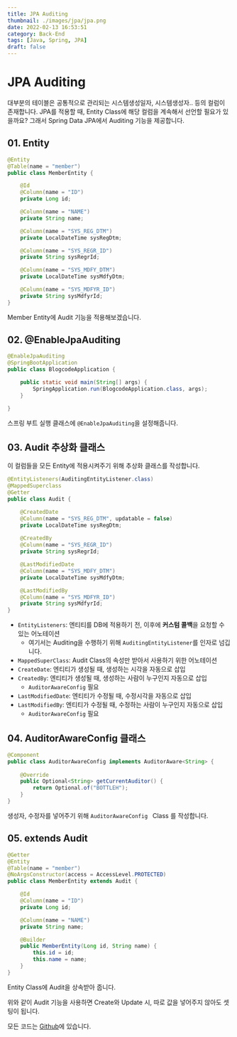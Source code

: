 ```yaml
---
title: JPA Auditing
thumbnail: ./images/jpa/jpa.png
date: 2022-02-13 16:53:51
category: Back-End
tags: [Java, Spring, JPA]
draft: false
---
```


# JPA Auditing
대부분의 테이블은 공통적으로 관리되는 시스템생성일자, 시스템생성자.. 등의 컬럼이 존재합니다. JPA를 적용할 때, Entity Class에 해당 컬럼을 계속해서 선언할 필요가 있을까요? 그래서 Spring Data JPA에서 Auditing 기능을 제공합니다.

## 01. Entity

```java
@Entity
@Table(name = "member")
public class MemberEntity {

    @Id
    @Column(name = "ID")
    private Long id;

    @Column(name = "NAME")
    private String name;

    @Column(name = "SYS_REG_DTM")
    private LocalDateTime sysRegDtm;

    @Column(name = "SYS_REGR_ID")
    private String sysRegrId;

    @Column(name = "SYS_MDFY_DTM")
    private LocalDateTime sysMdfyDtm;

    @Column(name = "SYS_MDFYR_ID")
    private String sysMdfyrId;
}

```

Member Entity에 Audit 기능을 적용해보겠습니다.

## 02. @EnableJpaAuditing

```java
@EnableJpaAuditing
@SpringBootApplication
public class BlogcodeApplication {

    public static void main(String[] args) {
        SpringApplication.run(BlogcodeApplication.class, args);
    }

}
```

스프링 부트 실행 클래스에 `@EnableJpaAuditing`을 설정해줍니다.

## 03. Audit 추상화 클래스

이 컬럼들을 모든 Entity에 적용시켜주기 위해 추상화 클래스를 작성합니다.

```java
@EntityListeners(AuditingEntityListener.class)
@MappedSuperclass
@Getter
public class Audit {

    @CreatedDate
    @Column(name = "SYS_REG_DTM", updatable = false)
    private LocalDateTime sysRegDtm;
    
    @CreatedBy
    @Column(name = "SYS_REGR_ID")
    private String sysRegrId;

    @LastModifiedDate
    @Column(name = "SYS_MDFY_DTM")
    private LocalDateTime sysMdfyDtm;

    @LastModifiedBy
    @Column(name = "SYS_MDFYR_ID")
    private String sysMdfyrId;
}
```

- `EntityListeners`:  엔티티를 DB에 적용하기 전, 이후에 **커스텀 콜백**을 요청할 수 있는 어노테이션
  - 여기서는 Auditing을 수행하기 위해 `AuditingEntityListener`를 인자로 넘깁니다.
- `MappedSuperClass`: Audit Class의 속성만 받아서 사용하기 위한 어노테이션
- `CreateDate`: 엔티티가 생성될 때, 생성하는 시각을 자동으로 삽입
- `CreatedBy`: 엔티티가 생성될 때, 생성하는 사람이 누구인지 자동으로 삽입
  - `AuditorAwareConfig` 필요
- `LastModifiedDate`: 엔티티가 수정될 때, 수정시각을 자동으로 삽입
- `LastModifiedBy`: 엔티티가 수정될 때, 수정하는 사람이 누구인지 자동으로 삽입
  - `AuditorAwareConfig` 필요

## 04. AuditorAwareConfig 클래스

```java
@Component
public class AuditorAwareConfig implements AuditorAware<String> {
    
    @Override
    public Optional<String> getCurrentAuditor() {
        return Optional.of("BOTTLEH");
    }
}
```

생성자, 수정자를 넣어주기 위해 `AuditorAwareConfig ` Class 를 작성합니다.



## 05. extends Audit

```java
@Getter
@Entity
@Table(name = "member")
@NoArgsConstructor(access = AccessLevel.PROTECTED)
public class MemberEntity extends Audit {

    @Id
    @Column(name = "ID")
    private Long id;

    @Column(name = "NAME")
    private String name;

    @Builder
    public MemberEntity(Long id, String name) {
        this.id = id;
        this.name = name;
    }
}
```

Entity Class에 Audit을 상속받아 줍니다.



위와 같이 Audit 기능을 사용하면 Create와 Update 시, 따로 값을 넣어주지 않아도 셋팅이 됩니다.

모든 코드는 [Github](https://github.com/BottleH/BlogCode/blob/main/src/main/java/com/bottleh/blogcode/common/audit/Audit.java)에 있습니다.